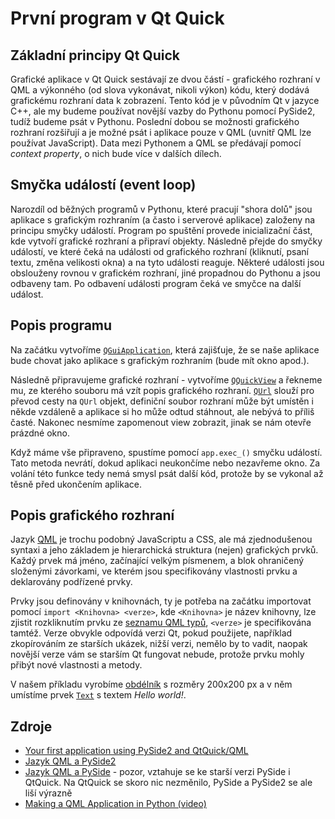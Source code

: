 # První program v Qt Quick

## Základní principy Qt Quick
Grafické aplikace v Qt Quick sestávají ze dvou částí - grafického rozhraní v QML
a výkonného (od slova vykonávat, nikoli výkon) kódu, který dodává grafickému
rozhraní data k zobrazení. Tento kód je v původním Qt v jazyce C++, ale my
budeme používat novější vazby do Pythonu pomocí PySide2, tudíž budeme psát v
Pythonu. Poslední dobou se možnosti grafického rozhraní rozšiřují a je možné
psát i aplikace pouze v QML (uvnitř QML lze používat JavaScript). Data mezi
Pythonem a QML se předávají pomocí *context property*, o nich bude více v
dalších dílech.

## Smyčka událostí (event loop)
Narozdíl od běžných programů v Pythonu, které pracují "shora dolů" jsou aplikace
s grafickým rozhraním (a často i serverové aplikace) založeny na principu smyčky
událostí. Program po spuštění provede inicializační část, kde vytvoří grafické
rozhraní a připraví objekty. Následně přejde do smyčky událostí, ve které čeká
na události od grafického rozhraní (kliknutí, psaní textu, změna velikosti okna)
a na tyto události reaguje. Některé události jsou obslouženy rovnou v grafickém
rozhraní, jiné propadnou do Pythonu a jsou odbaveny tam. Po odbavení události
program čeká ve smyčce na další událost.

## Popis programu
Na začátku vytvoříme [`QGuiApplication`](https://doc.qt.io/qtforpython/PySide2/QtGui/QGuiApplication.html), která zajišťuje, že se naše aplikace
bude chovat jako aplikace s grafickým rozhraním (bude mít okno apod.). 

Následně připravujeme grafické rozhraní - vytvoříme [`QQuickView`](https://doc.qt.io/qtforpython/PySide2/QtQuick/QQuickView.html) a řekneme mu,
ze kterého souboru má vzít popis grafického rozhraní. [`QUrl`](https://doc.qt.io/qtforpython/PySide2/QtCore/QUrl.html) slouží pro převod
cesty na `QUrl` objekt, definiční soubor rozhraní může být umístěn i někde
vzdáleně a aplikace si ho může odtud stáhnout, ale nebývá to příliš časté.
Nakonec nesmíme zapomenout view zobrazit, jinak se nám otevře prázdné okno. 

Když máme vše připraveno, spustíme pomocí `app.exec_()` smyčku událostí. Tato
metoda nevrátí, dokud aplikaci neukončíme nebo nezavřeme okno. Za volání této
funkce tedy nemá smysl psát další kód, protože by se vykonal až těsně před
ukončením aplikace.

## Popis grafického rozhraní
Jazyk [QML](https://doc.qt.io/qt-5/qmlfirststeps.html) je trochu podobný
JavaScriptu a CSS, ale má zjednodušenou syntaxi a jeho základem je hierarchická
struktura (nejen) grafických prvků. Každý prvek má jméno, začínající velkým
písmenem, a blok ohraničený složenými závorkami, ve kterém jsou specifikovány
vlastnosti prvku a deklarovány podřízené prvky. 

Prvky jsou definovány v knihovnách, ty je potřeba na začátku importovat pomocí
`import <Knihovna> <verze>`, kde `<Knihovna>` je název knihovny, lze zjistit
rozkliknutím prvku ze [seznamu QML typů](https://doc.qt.io/qt-5/qmltypes.html),
`<verze>` je specifikována tamtéž. Verze obvykle odpovídá verzi Qt, pokud
použijete, například zkopírováním ze starších ukázek, nižší verzi, nemělo by to
vadit, naopak novější verze vám se starším Qt fungovat nebude, protože prvku
mohly přibýt nové vlastnosti a metody.

V našem příkladu vyrobíme
[obdélník](https://doc.qt.io/qt-5/qml-qtquick-rectangle.html) s rozměry 200x200
px a v něm umístíme prvek [`Text`](https://doc.qt.io/qt-5/qml-qtquick-text.html) s textem *Hello world!*.

## Zdroje
 - [Your first application using PySide2 and QtQuick/QML](https://doc.qt.io/qtforpython/tutorials/basictutorial/qml.html)
 - [Jazyk QML a PySide2](https://www.root.cz/clanky/jazyk-qml-qt-modeling-language-a-pyside-2/)
 - [Jazyk QML a PySide](https://www.root.cz/clanky/jazyk-qml-qt-modeling-language-a-pyside/) - pozor, vztahuje se ke starší verzi PySide i QtQuick. Na QtQuick se skoro nic nezměnilo, PySide a PySide2 se ale liší výrazně
 - [Making a QML Application in Python (video)](https://www.youtube.com/watch?v=JxfiUx60Mbg)
